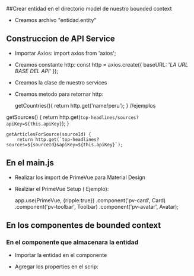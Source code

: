 ##Crear entidad en el directorio model de nuestro bounded context

- Creamos archivo "entidad.entity"



## Construccion de API Service
- Importar Axios:
	import axios from 'axios';

- Creamos constante http:
	const http = axios.create({
   	 baseURL: '*LA URL BASE DEL API*'
	});

- Creamos la clase de nuestro services

- Creamos metodo para retornar http:

	getCountries(){
       return http.get('name/peru');
   }
//ejemplos

 getSources() {
        return http.get(`top-headlines/sources?apiKey=${this.apiKey}`);
    }

    getArticlesForSource(sourceId) {
        return http.get(`top-headlines?sources=${sourceId}&apiKey=${this.apiKey}`);
	
## En el main.js

- Realizar los import de PrimeVue para Material Design

- Realziar el PrimeVue Setup ( Ejemplo):

	app.use(PrimeVue, {ripple:true})
	.component('pv-card', Card)
	.component('pv-toolbar', Toolbar)
	.component('pv-avatar', Avatar);

## En los componentes de bounded context
### En el componente que almacenara la entidad

- Importar la entidad en el componente

- Agregar los properties en el scrip:

	<script>
	export default {
  	name: "country-card"

	}


### Para la creacion del componente 

- Utilizar plantilla de PRIME VUE y reemplazar , ejemplo:pv-card 

- Si el problema pide iterar , podemos usar v-for

	<span v-for="language in country.languages">
      	{{language}}
     	 </span>

